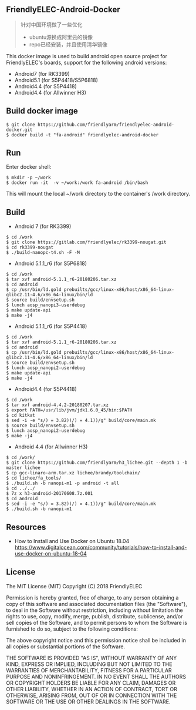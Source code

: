 ## **FriendlyELEC-Android-Docker**

> 针对中国环境做了一些优化
>   * ubuntu源换成阿里云的镜像
>   * repo已经安装，并且使用清华镜像

This docker image is used to build android open source project for FriendlyELEC's boards, support for the following android versions:  
* Android7 (for RK3399)  
* Android5.1 (for S5P4418/S5P6818)  
* Android4.4 (for S5P4418) 
* Android4.4 (for Allwinner H3)

Build docker image
------------

```
$ git clone https://github.com/friendlyarm/friendlyelec-android-docker.git
$ docker build -t "fa-android" friendlyelec-android-docker
```

Run
------------

Enter docker shell:  
```
$ mkdir -p ~/work
$ docker run -it  -v ~/work:/work fa-android /bin/bash
```

This will mount the local ~/work directory to the container's /work directory.  

Build
------------

* Android 7 (for RK3399)
```
$ cd /work
$ git clone https://gitlab.com/friendlyelec/rk3399-nougat.git
$ cd rk3399-nougat
$ ./build-nanopc-t4.sh -F -M
```

* Android 5.1.1_r6 (for S5P6818)
```
$ cd /work
$ tar xvf android-5.1.1_r6-20180206.tar.xz
$ cd android
$ cp /usr/bin/ld.gold prebuilts/gcc/linux-x86/host/x86_64-linux-glibc2.11-4.6/x86_64-linux/bin/ld
$ source build/envsetup.sh
$ lunch aosp_nanopi3-userdebug
$ make update-api
$ make -j4
```

* Android 5.1.1_r6 (for S5P4418)
```
$ cd /work
$ tar xvf android-5.1.1_r6-20180206.tar.xz
$ cd android
$ cp /usr/bin/ld.gold prebuilts/gcc/linux-x86/host/x86_64-linux-glibc2.11-4.6/x86_64-linux/bin/ld
$ source build/envsetup.sh
$ lunch aosp_nanopi2-userdebug
$ make update-api
$ make -j4
```

* Android4.4 (for S5P4418)
```
$ cd /work
$ tar xvf android-4.4.2-20180207.tar.xz 
$ export PATH=/usr/lib/jvm/jdk1.6.0_45/bin:$PATH
$ cd kitkat
$ sed -i -e "s/) = 3.82))/) = 4.1))/g" build/core/main.mk
$ source build/envsetup.sh
$ lunch aosp_nanopi2-userdebug
$ make -j4
```

* Android 4.4 (for Allwinner H3)
```
$ cd /work/
$ git clone https://github.com/friendlyarm/h3_lichee.git --depth 1 -b master lichee
$ cp gcc-linaro-arm.tar.xz lichee/brandy/toolchain/
$ cd lichee/fa_tools/
$ ./build.sh -b nanopi-m1 -p android -t all
$ cd ../../
$ 7z x h3-android-20170608.7z.001
$ cd android
$ sed -i -e "s/) = 3.82))/) = 4.1))/g" build/core/main.mk
$ ./build.sh -b nanopi-m1
```

Resources
------------
* How to Install and Use Docker on Ubuntu 18.04  
https://www.digitalocean.com/community/tutorials/how-to-install-and-use-docker-on-ubuntu-18-04

## License

The MIT License (MIT)
Copyright (C) 2018 FriendlyELEC

Permission is hereby granted, free of charge, to any person obtaining a copy
of this software and associated documentation files (the "Software"), to deal
in the Software without restriction, including without limitation the rights
to use, copy, modify, merge, publish, distribute, sublicense, and/or sell
copies of the Software, and to permit persons to whom the Software is
furnished to do so, subject to the following conditions:

The above copyright notice and this permission notice shall be included in
all copies or substantial portions of the Software.

THE SOFTWARE IS PROVIDED "AS IS", WITHOUT WARRANTY OF ANY KIND, EXPRESS OR
IMPLIED, INCLUDING BUT NOT LIMITED TO THE WARRANTIES OF MERCHANTABILITY,
FITNESS FOR A PARTICULAR PURPOSE AND NONINFRINGEMENT. IN NO EVENT SHALL THE
AUTHORS OR COPYRIGHT HOLDERS BE LIABLE FOR ANY CLAIM, DAMAGES OR OTHER
LIABILITY, WHETHER IN AN ACTION OF CONTRACT, TORT OR OTHERWISE, ARISING FROM,
OUT OF OR IN CONNECTION WITH THE SOFTWARE OR THE USE OR OTHER DEALINGS IN
THE SOFTWARE.
